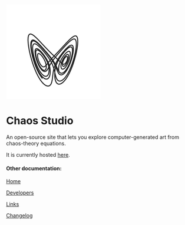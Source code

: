 ![Alt text](./app/src/svg/lorenz.svg)
# Chaos Studio
An open-source site that lets you explore computer-generated art from chaos-theory equations.

It is currently hosted [here](http://chaos-studio.io). 
 
#### Other documentation:

[Home](/app/src/markdown/pages/Home.md)

[Developers](/app/src/markdown/pages/Developers.md)

[Links](/app/src/markdown/pages/Links.md)

[Changelog](/app/src/markdown/pages/Changelog.md)
